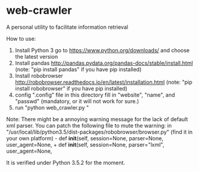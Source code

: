 # web-crawler
A personal utility to facilitate information retrieval

How to use:
1. Install Python 3
   go to https://www.python.org/downloads/ and choose the latest version
2. Install pandas
   http://pandas.pydata.org/pandas-docs/stable/install.html
   (note: "pip install pandas" if you have pip installed)
3. Install robobrowser
   http://robobrowser.readthedocs.io/en/latest/installation.html
   (note: "pip install robobrowser" if you have pip installed)
4. config ".config" file in this directory
   fill in "website", "name", and "passwd" (mandatory, or it will not work for sure.)
5. run "python web_crawler.py <keyword>"

Note:
There might be a annoying warning message for the lack of default xml parser.
You can patch the following file to mute the warning:
    in "/usr/local/lib/python3.5/dist-packages/robobrowser/browser.py" (find it in your own platform)
    - def __init__(self, session=None, parser=None, user_agent=None,
    + def __init__(self, session=None, parser="lxml", user_agent=None,


It is verified under Python 3.5.2 for the moment.

